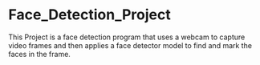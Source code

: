 # Face_Detection_Project
This Project is a face detection program that uses a webcam to capture video frames and then applies a face detector model to find and mark the faces in the frame.
